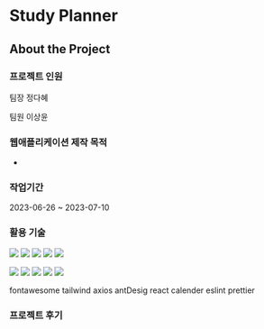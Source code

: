 # Study Planner




<!-- About the Project -->

##  About the Project

### 프로젝트 인원

팀장 정다혜

팀원 이상윤


### 웹애플리케이션 제작 목적

- 



### 작업기간

2023-06-26 ~ 2023-07-10


<!-- Getting Started -->

### 활용 기술

<img src="https://img.shields.io/badge/HTML5-E34F26?style=flat&logo=HTML5&logoColor=white" /> <img src="https://img.shields.io/badge/CSS3-1572B6?style=flat&logo=CSS3&logoColor=white" /> <img src="https://img.shields.io/badge/JavaScript-F7DF1E?style=flat&logo=JavaScript&logoColor=white" /> <img src="https://img.shields.io/badge/React-61DAFB?style=flat&logo=React&logoColor=white" /> <img src="https://img.shields.io/badge/SCSS-CC6699?style=flat&logo=Sass&logoColor=white" />

<img src="https://img.shields.io/badge/GitHub-181717?style=flat&logo=GitHub&logoColor=white" /> <img src="https://img.shields.io/badge/Sourcetree-0052CC?style=flat&logo=Sourcetree&logoColor=white" /> <img src="https://img.shields.io/badge/Notion-000000?style=flat&logo=Notion&logoColor=white" /> <img src="https://img.shields.io/badge/YouTube Library-FF0000?style=flat&logo=YouTube&logoColor=white" /> <img src="https://img.shields.io/badge/React Router-CA4245?style=flat&logo=reactrouter&logoColor=white" />

fontawesome
tailwind
axios
antDesig
react calender
eslint
prettier


<!-- Features -->

### 프로젝트 후기


